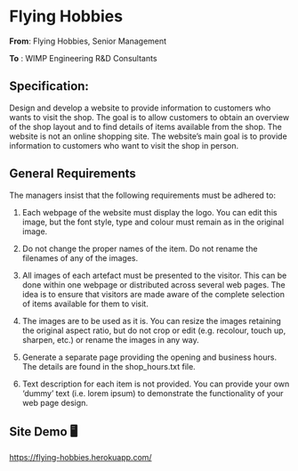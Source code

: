# Flying Hobbies

**From**: Flying Hobbies, Senior Management

**To** : WIMP Engineering R&D Consultants

## Specification:

Design and develop a website to provide information to customers who wants to visit the shop. The goal is to allow customers to obtain an overview of the shop layout and to find details of items available from the shop. The website is not an online shopping site. The website’s main goal is to provide information to customers who want to visit the shop in person. 

## General Requirements

The managers insist that the following requirements must be adhered to:

1. Each webpage of the website must display the logo. You can edit this image, but the font style, type and colour must remain as in the original image.

2. Do not change the proper names of the item. Do not rename the filenames of any of the images.

3. All images of each artefact must be presented to the visitor. This can be done within one webpage or distributed across several web pages. The idea is to ensure that visitors are made aware of the complete selection of items available for them to visit.

4. The images are to be used as it is. You can resize the images retaining the original aspect ratio, but do not crop or edit (e.g. recolour, touch up, sharpen, etc.) or rename the images in any way.

5. Generate a separate page providing the opening and business hours. The details are found in the shop_hours.txt file.

6. Text description for each item is not provided. You can provide your own ‘dummy’ text (i.e. lorem ipsum) to demonstrate the functionality of your web page design.

## Site Demo 🖥

https://flying-hobbies.herokuapp.com/
